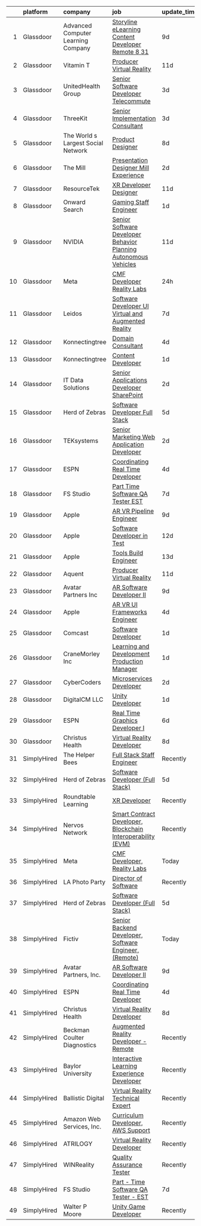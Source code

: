 

|    | platform    | company                            | job                                                                                                                                                                                                                                                                                                                                                                                                                                                                                                                                                                                                                                                                                                                                                                                                                                                                                                                                                                                                                                                                                                                                                                                                                                                                                                                                                                                                                                                                                                                                      | update_time   | location            |
|---:|:------------|:-----------------------------------|:-----------------------------------------------------------------------------------------------------------------------------------------------------------------------------------------------------------------------------------------------------------------------------------------------------------------------------------------------------------------------------------------------------------------------------------------------------------------------------------------------------------------------------------------------------------------------------------------------------------------------------------------------------------------------------------------------------------------------------------------------------------------------------------------------------------------------------------------------------------------------------------------------------------------------------------------------------------------------------------------------------------------------------------------------------------------------------------------------------------------------------------------------------------------------------------------------------------------------------------------------------------------------------------------------------------------------------------------------------------------------------------------------------------------------------------------------------------------------------------------------------------------------------------------|:--------------|:--------------------|
|  1 | Glassdoor   | Advanced Computer Learning Company | [Storyline eLearning Content Developer  Remote  8 31](https://www.glassdoor.com/partner/jobListing.htm?pos=126&ao=1136043&s=58&guid=00000183262f60428a629bb2601efcab&src=GD_JOB_AD&t=SR&vt=w&ea=1&cs=1_59a68f40&cb=1662792982914&jobListingId=1008105805778&jrtk=3-0-1gcj2uo3kk278801-1gcj2uo47h7j2800-2de2694daf7590a4-)                                                                                                                                                                                                                                                                                                                                                                                                                                                                                                                                                                                                                                                                                                                                                                                                                                                                                                                                                                                                                                                                                                                                                                                                                | 9d            | Remote              |
|  2 | Glassdoor   | Vitamin T                          | [Producer   Virtual Reality](https://www.glassdoor.com/partner/jobListing.htm?pos=112&ao=1110586&s=58&guid=00000183262f60428a629bb2601efcab&src=GD_JOB_AD&t=SR&vt=w&cs=1_b6913b69&cb=1662792982912&jobListingId=1008101206534&cpc=FAE5E775D180B2FB&jrtk=3-0-1gcj2uo3kk278801-1gcj2uo47h7j2800-226bc3a4e640f870--6NYlbfkN0DMrcEu7yrtATojKJA7cEzGQ3FdRGWLh0CZQInL4ECGI6k5tN82kdM0cJmh4vC7GgjiWSHZBRwAxTcEN6KJ61nJKvqQ1Y-3Va_LROxbU4awhpbI8YTQDa5snB2Lu88DanOteUFUUaxMQ3itT08U3gxGD8BK5tkPxsCbvsC-jAz7Y4kFMQF7mECmFbUv4rJu6LkQ1f2qDUBbDUgRDZRgk1Y54qcVnRYeYbeYwSSwM4UL0b6xnlx3-ME9b65nf82pPKeI_ruxcvWkkDdWbVZNYgReYOJ7Z7zF3vP2MhrPZSq9C93O5eBc539x0IP9g1TLdjLisOjF-b7yF_J_F_8hc_ijAMy8jGXf2O_fF8FePEPmdfhWhvhrHzokY7ti-qVTo306UsYNaC82-f-RtRLJOy0pGo_zRV8KX3bwoJy6hcyeh9SjJ9W3ez2mAAjS1UsSBiI0l0Dje_xPyXiErMtutx0-7NNK8SsZqwv12xG3Kb_Vww%3D%3D)                                                                                                                                                                                                                                                                                                                                                                                                                                                                                                                                                                                                                                                                                             | 11d           | Los Angeles, CA     |
|  3 | Glassdoor   | UnitedHealth Group                 | [Senior Software Developer   Telecommute](https://www.glassdoor.com/partner/jobListing.htm?pos=111&ao=1110586&s=58&guid=00000183262f60428a629bb2601efcab&src=GD_JOB_AD&t=SR&vt=w&cs=1_99df3355&cb=1662792982912&jobListingId=1008120892876&cpc=D2F1DE17EE1F43B9&jrtk=3-0-1gcj2uo3kk278801-1gcj2uo47h7j2800-403d517678ce470a--6NYlbfkN0C8O9VKdOj_1Zh75e9_CvYhSsWVxS1Pvi5WUWhsf4w7FIc3O6B0uG3ldAQAeoX1goruklQ8JcaozL9CjFsjvZ-ct0uuBZEESLKmjpnfdExyRVPF5-BPn470dVYHiyjnXEICY9mDiikJGPHFL45pjsJiBP0EX91CkxpK1ZT7QU2Emn8rBjjEBPrpFIqXcGJ87_4RgBzRfgExXSZwY6KyfJ2EoK2K5v7BZE8m_FpsItxyY4FkOX-kU1eJrQK0sptYBbQRq9LwqRm5UruULGVWevI_ayQBdWBqd0NWaGZzkgc7Ja0ExKw4BybnKLRxHhqJyz2lukRr4ESHc5hdihb_NmUpQLjHNqoqi6fOO8oemVburN4mUDWN0Sxrsjlt4-Ux35bfuOC0XVtKRskLC7Mj9BcbCew1CqVwyunLqwjSTo6mZpcSDVQt5vKJvPXEkLBYBnNQs940xlTiqw%3D%3D)                                                                                                                                                                                                                                                                                                                                                                                                                                                                                                                                                                                                                                                                                                                | 3d            | Plymouth, MN        |
|  4 | Glassdoor   | ThreeKit                           | [Senior Implementation Consultant](https://www.glassdoor.com/partner/jobListing.htm?pos=105&ao=1110586&s=58&guid=00000183262f60428a629bb2601efcab&src=GD_JOB_AD&t=SR&vt=w&ea=1&cs=1_3ec5820a&cb=1662792982911&jobListingId=1008120575280&cpc=D5E11A5BC695825F&jrtk=3-0-1gcj2uo3kk278801-1gcj2uo47h7j2800-7e87d3729d3b05ab--6NYlbfkN0AaAFd0dHz9XjfB1tHXlsdYhewDbwkv9elPMNRfbAmeD6fs5YV84AbtAppN6fiJBnmaGo6Etha_fLkWdAnre9H5_eu_GALSKuLH-6cKQw5ot-KWJJ_A664IoMOnRc3u5YTRWICygFZqXr5KiiUhsWke02gl1qmSUvBrFmqS45zFYAzVeDXnbc7fvsDW6OB0nMfflOYmg4E0GZKk9Zts_lBKiv30vSzD5JkdpGgCoSlSU16aJRonCuw3dYl0xwowA69ru0ANqfWmpZxBKw9eesAJDXxUtX8ylhHTRbblER4_sa6sc-EVw5PnqR_rsEh5xvkcrhmsWQ1OiycpnywFSMLDoU-xj8LGHhxrAmO_roHJqbLHZs-zK8znNdjHeoswlpcPld7zKYTcvFLvefKr_9Eq15Nd1vwbHqern2lTKxzeJFkwj15qCvmI4BHlXnz-eUCo7EUL3lWCQpuWwmBYw7aUKcP4Nz6Z3dpW20eT7AIZoGQxUAULW6FeF5bI8IkD0KBY2varxDVJ0A%3D%3D)                                                                                                                                                                                                                                                                                                                                                                                                                                                                                                                                                                                                                                                  | 3d            | Remote              |
|  5 | Glassdoor   | The World s Largest Social Network | [Product Designer](https://www.glassdoor.com/partner/jobListing.htm?pos=119&ao=1110586&s=58&guid=00000183262f60428a629bb2601efcab&src=GD_JOB_AD&t=SR&vt=w&ea=1&cs=1_97252323&cb=1662792982913&jobListingId=1008112599838&cpc=8795CF9063CD573D&jrtk=3-0-1gcj2uo3kk278801-1gcj2uo47h7j2800-866f765fdc376961--6NYlbfkN0DSgjPPcnEdvoK3uuxfISLALE6pB1FR7YSHOr_tSg5_QGIhoz_2VqUepdcKLBLI_zTbR1UYnUQgET1EVD4VcnATZh7iiw79tlatpcYA933esau7SsscafFcM4q5IosZijuqB5EFSIq8M9BZqMW2zDxe7r81TAEx_LqGB60ececm9CHJpbgPhxs3T-cphsL71WLSwwoC8uKxzEuJBTu9gRfPRlGbP1AER6jnqfV9BI6y8I9ypr9Wr8jFSjwBqAisrKDXDkAvQV-TNGLknsZlxr5yAFST-MJ3UG0tyXrpWksRhTeV6F8AcrksKvkB4n7P1KYF4B-znepFxqnt9b4Pnmw1rhaIH6rfq91d18g0MtMUfGbWjHOVB0X_2kaAKIIq6_YI5te7VH7Nn-kOzLING4D3aLGZ_PfXGQ9rhLk3ecgFUh50ySr4JhFE52hNCFhAEh-MefmBmkWwIErLEXZv6a_0jxbw_By7crEjmz5LuNdxXyGWIplrul1L_dxGjzEXUs3w8u8E3qsz7f2ymGvZEdwCgz10FFt4ihlosP1MKUM-l7rbb5Som-yZYgVKjwOgGtP_7CFtsd6HZQ%3D%3D)                                                                                                                                                                                                                                                                                                                                                                                                                                                                                                                                                                                                  | 8d            | New York, NY        |
|  6 | Glassdoor   | The Mill                           | [Presentation Designer   Mill Experience](https://www.glassdoor.com/partner/jobListing.htm?pos=128&ao=1136043&s=58&guid=00000183262f60428a629bb2601efcab&src=GD_JOB_AD&t=SR&vt=w&cs=1_446c8cdd&cb=1662792982914&jobListingId=1008124756952&jrtk=3-0-1gcj2uo3kk278801-1gcj2uo47h7j2800-818384d36d6ae622-)                                                                                                                                                                                                                                                                                                                                                                                                                                                                                                                                                                                                                                                                                                                                                                                                                                                                                                                                                                                                                                                                                                                                                                                                                                 | 2d            | Los Angeles, CA     |
|  7 | Glassdoor   | ResourceTek                        | [XR Developer   Designer](https://www.glassdoor.com/partner/jobListing.htm?pos=106&ao=1110586&s=58&guid=00000183262f60428a629bb2601efcab&src=GD_JOB_AD&t=SR&vt=w&ea=1&cs=1_abebc875&cb=1662792982912&jobListingId=1008101557406&cpc=ACBF47B84C432121&jrtk=3-0-1gcj2uo3kk278801-1gcj2uo47h7j2800-072caf7674237d89--6NYlbfkN0DAUWiHVvTL3qSwCPlAGxP_Kyyv6-P4DkM9fZj4wgGgrfYHW_oRckNsoyvUy_uCFBTnj-gxWQMbwZyu9ARnspb5lSdvE56UGWTSNsLhRmHfuYTWj-9hxqZCyITxGQWhSGXFDv_cYkBELCHqlIM5lFGaplZPk184FOE_L81nEOXljzOhTZj5iiaA5i3BVbxg1cwpcpPM-DMerMi8cG-UT6b6BCkXC8THf0ufM_bTqbbV1ECQpUPEyGiA__jJU6_htvdZjxmJujRuVOdECtCK-ypRHggZj-uVizqnmZ24347XTfVSHuLJvdwKw2LgIk9HrWrOlBIjDT76u62usFBV9qzSVsNDLgSoqiDdE_mzI4ksiLDYPgiWAdUznyjiiCayK0GU1x_pGdWoCp9QFvBDUY63-anZiCyR4dnGFrwurgScksazvdbjDDE1ln5Lt5lHlHRT8viTgxEUPfuJHZMrushNZwcYivnTea7tjDyiVSlfJze66kAtAFd90nDfmZf3EqxJBPieLVcnuQ%3D%3D)                                                                                                                                                                                                                                                                                                                                                                                                                                                                                                                                                                                                                                                           | 11d           | Nashville, TN       |
|  8 | Glassdoor   | Onward Search                      | [Gaming   Staff Engineer](https://www.glassdoor.com/partner/jobListing.htm?pos=118&ao=1110586&s=58&guid=00000183262f60428a629bb2601efcab&src=GD_JOB_AD&t=SR&vt=w&cs=1_85b6440a&cb=1662792982913&jobListingId=1008126855369&cpc=B101C867B3EF2D75&jrtk=3-0-1gcj2uo3kk278801-1gcj2uo47h7j2800-00ccaf0da17e1778--6NYlbfkN0B7YoEZZ2QAGDyEGGmBPAUWSHc1Mt3sMCn9FehKcWA3w0jw7EbYYLNYdQbp0yVH2ftnWo8E1EvbuIJLveyouzeGxqLQ0HZVwzZKUjVODDpoHRbcrvMj6xb_o99IhpQVIMB5v3-FhUZoNOL_8rqV-8px0qkjPPZV3uIdgskIQjJdt-hxzye6_TBAEA-yfizN92XbomJD7_n3CmrlpUWYM6JDTAXqrJwlXU4VwQ_FN42bOyLx1GZVe9c52Sbb9CbSZDmkgwPYvaSgGv0gpzdhMeVDd_vGhH2bTWwNp0Z85l8aTS1gs6GNEGmCfRpRvEgjbF_TtbYBp6s9Lwokfz96zy1Itugs9rkGnb8yu6Z0uyIb3fpc4xR5nhO_aLTF4A_Bj1xeZ1iuLkIpB9ifaGbgxgGM_uU4GjSGSF847F2fy0fdBGXG9_hB7qR232GCIFntmwvYKv0-YSugayst39b_mgNo2E--b3Y_5BtwPBxBtfDszsGPruX23YJqCXzp5rhWfHDarEkAOqt-f3kqFfvaaxwfsWz-snlAnBtJtUuzQhA1Bg2yvKaobpGF1ECFEyH8msH6XbhiXCkZpkgY-5jolgONnAgEte_CmHG_paDY1QkVpKlg-urb4srmEULeJSOHK1y_6QVTzY-hXmBHp4DMH5brabVjvTFZkKt0cTXH2_ZKwfpmD-_5azgOZFl4Fqoh8sk1TCUHMjCF7rqBeDI-m2aOIOiah8AS01RFr29bj_aTWbm1zn9xJz9TAYpD3U-9KeMkSN5Rb-qMhC1kCrNH1K6Q5xUqpVJpYqFUsWncTR96_E3CfwB2JGwtVbf8ugMbonf6b9e1wu7MwlR1jZEI-KzfFOedC9kHVsumpwxZtlSIlMmAhpfANZ-ayE17IsR72LnrI43VMNbcgV3a0DKdNUl3jHAKUX2x92J6B1l0kP89YqFqSEYmWFTkkSaa1H-krF1CY5Esxi_kQqjaBQh9ykEZpEFKcsum7cRbxa8vWu6-K85dFMCc2Eb-zIjsXegFQ6Q%3D)                                                                                                                                              | 1d            | San Diego, CA       |
|  9 | Glassdoor   | NVIDIA                             | [Senior Software Developer  Behavior Planning   Autonomous Vehicles](https://www.glassdoor.com/partner/jobListing.htm?pos=130&ao=1136043&s=58&guid=00000183262f60428a629bb2601efcab&src=GD_JOB_AD&t=SR&vt=w&cs=1_fdf4ad85&cb=1662792982914&jobListingId=1008101498338&jrtk=3-0-1gcj2uo3kk278801-1gcj2uo47h7j2800-bd2b0259a3fa0fea-)                                                                                                                                                                                                                                                                                                                                                                                                                                                                                                                                                                                                                                                                                                                                                                                                                                                                                                                                                                                                                                                                                                                                                                                                      | 11d           | Santa Clara, CA     |
| 10 | Glassdoor   | Meta                               | [CMF Developer  Reality Labs](https://www.glassdoor.com/partner/jobListing.htm?pos=122&ao=1136043&s=58&guid=00000183262f60428a629bb2601efcab&src=GD_JOB_AD&t=SR&vt=w&cs=1_fd1b55bb&cb=1662792982913&jobListingId=1008129546943&jrtk=3-0-1gcj2uo3kk278801-1gcj2uo47h7j2800-a8034b631bc84d87-)                                                                                                                                                                                                                                                                                                                                                                                                                                                                                                                                                                                                                                                                                                                                                                                                                                                                                                                                                                                                                                                                                                                                                                                                                                             | 24h           | Seattle, WA         |
| 11 | Glassdoor   | Leidos                             | [Software Developer   UI  Virtual and Augmented Reality](https://www.glassdoor.com/partner/jobListing.htm?pos=125&ao=1136043&s=58&guid=00000183262f60428a629bb2601efcab&src=GD_JOB_AD&t=SR&vt=w&cs=1_076dbd2f&cb=1662792982914&jobListingId=1008114255121&jrtk=3-0-1gcj2uo3kk278801-1gcj2uo47h7j2800-fe48ed0d03220606-)                                                                                                                                                                                                                                                                                                                                                                                                                                                                                                                                                                                                                                                                                                                                                                                                                                                                                                                                                                                                                                                                                                                                                                                                                  | 7d            | Bethesda, MD        |
| 12 | Glassdoor   | Konnectingtree                     | [Domain Consultant](https://www.glassdoor.com/partner/jobListing.htm?pos=127&ao=1136043&s=58&guid=00000183262f60428a629bb2601efcab&src=GD_JOB_AD&t=SR&vt=w&ea=1&cs=1_90f7d1b1&cb=1662792982914&jobListingId=1008118609334&jrtk=3-0-1gcj2uo3kk278801-1gcj2uo47h7j2800-ad88c5ca4c0523bd-)                                                                                                                                                                                                                                                                                                                                                                                                                                                                                                                                                                                                                                                                                                                                                                                                                                                                                                                                                                                                                                                                                                                                                                                                                                                  | 4d            | Remote              |
| 13 | Glassdoor   | Konnectingtree                     | [Content Developer](https://www.glassdoor.com/partner/jobListing.htm?pos=120&ao=1136043&s=58&guid=00000183262f60428a629bb2601efcab&src=GD_JOB_AD&t=SR&vt=w&ea=1&cs=1_4a3b739d&cb=1662792982913&jobListingId=1008126155644&jrtk=3-0-1gcj2uo3kk278801-1gcj2uo47h7j2800-66335ed0633e2768-)                                                                                                                                                                                                                                                                                                                                                                                                                                                                                                                                                                                                                                                                                                                                                                                                                                                                                                                                                                                                                                                                                                                                                                                                                                                  | 1d            | Remote              |
| 14 | Glassdoor   | IT Data Solutions                  | [Senior Applications Developer  SharePoint ](https://www.glassdoor.com/partner/jobListing.htm?pos=123&ao=1136043&s=58&guid=00000183262f60428a629bb2601efcab&src=GD_JOB_AD&t=SR&vt=w&cs=1_4e422521&cb=1662792982913&jobListingId=1008124525844&jrtk=3-0-1gcj2uo3kk278801-1gcj2uo47h7j2800-943e86f4d166bf9e-)                                                                                                                                                                                                                                                                                                                                                                                                                                                                                                                                                                                                                                                                                                                                                                                                                                                                                                                                                                                                                                                                                                                                                                                                                              | 2d            | Remote              |
| 15 | Glassdoor   | Herd of Zebras                     | [Software Developer  Full Stack ](https://www.glassdoor.com/partner/jobListing.htm?pos=109&ao=1110586&s=58&guid=00000183262f60428a629bb2601efcab&src=GD_JOB_AD&t=SR&vt=w&ea=1&cs=1_3dfef9a3&cb=1662792982912&jobListingId=1008116376098&cpc=B101C867B3EF2D75&jrtk=3-0-1gcj2uo3kk278801-1gcj2uo47h7j2800-d7e2d8c42b4021ac--6NYlbfkN0CmwaizqZ8yDZaLQxPxFF23Zf6v6CIVcOjAgPD1Yh8kKdsnWqlKbzdoKXIosuHx3t3g2-XAVncJIBMNphkXECXYJQv8PGDCZRN1fMquGVF2m0VWITjOc7_pKTwGiXkLO0tUUQDOjhwiv-imAgxklIJa3X_ep9wC_fzfZdX5IT-_PlRhSJr27sTfGO-9uEm7pD4SxcANN1PqYZUrLHb4Oa5XhroW6NF5DrD7vMjLjdO7jmoO2Ur2e2e0zzhr1yntXCzgwy7Ww-512mM7_CZ3AdRVIlklXhBSn9yOvdJ48nTPHsuxC_Op6NZOJQuSnx9IcxQi4Y4e9GBacgsYVARhrQ2bdYwAtCnRdJQQivHVHa3LXnhGjApcnN9j-MvPm7bS21zHCO4lUlcRfsJrJxwgDM8_1F_YXDY3SAUwOsgRktDO-GWQ7BtH5TFvRVfyyVm7cspmIHMHK2YACG-Hxocrlj5bv5u7zTLP0CVOf2k4WMR4KnU_7e4MbNihgjjdQy1XS2AAQgHI_jD6pQ%3D%3D)                                                                                                                                                                                                                                                                                                                                                                                                                                                                                                                                                                                                                                                   | 5d            | Highlands Ranch, CO |
| 16 | Glassdoor   | TEKsystems                         | [Senior Marketing Web Application Developer](https://www.glassdoor.com/partner/jobListing.htm?pos=116&ao=1110586&s=58&guid=00000183262f60428a629bb2601efcab&src=GD_JOB_AD&t=SR&vt=w&cs=1_2cb19809&cb=1662792982913&jobListingId=1008124630118&cpc=D2F1DE17EE1F43B9&jrtk=3-0-1gcj2uo3kk278801-1gcj2uo47h7j2800-d0e947f876205a9d--6NYlbfkN0AuKz8EBO1xHDEL7V2YF9xF3dC_I9B9i-Zw2Jh8clPMK3KTieKealHQySFBD4L6FvPVFMz2YBK7LgnGPIHwxaWdon5Mjpq3U9J_ITlT0XWR-FzPyMYUvjZx3t8qiOKnYl_vB4In6j0RstXVqfRdfO6DvuguUTjOV-A4bu1QHklXLLh1rwB3v2WS1JaLA5swxPqCvIzXKR7-a-an2sA40bBe3VcLyvd97qZcmG79LLsrLcX-cnJuPajyMm2JsIsAdTd_t6tfczL9Mno9SbOPnfpf4UdpQG4djpchNbkWpP5_5Fpd-0duxPpMtdRhlniXr1-tcy7Cu5pmywRe9unjC4_YyTmTBXIZbpsX_3Gf2vB-L0Ivp6aWK6Ylwrnh4H9_p00VSeSVzQ-dAJ09maIMOxlnh0YudFSa3lSURxfhvIKVOPba-v0MFAQlpGlxz6wjLznLyJYsjgqKfPrNqeBgQBtxkKVNgY4jhPTl-KCRrAThMjU6F2qWgxKtPfl2iwgXfuhkbNdQpzaCAGPwUe-mq8wDHC5sMPwUH6vt1GBmX-lmNVmdaSUNf-QhOIzMPrK1HBRG1gcRrFEGyQMhv5BpyvJjXXpLizd1dqo8whaWMACCDByeUB0Na67VqHtFBFt-yfkZX_j3vKV2RIEx2BLPpOwyHrP2jHnRCs66uVZ2nk8KOnWEWbWbPADDt12SGZNySMtZchI6YsbROX5VOgZNTQG0mgdUCJhKnXYMdeYWXF84DZ11Qsd6MfLoZL7UeEO90kWOTg-KJDsgm42sC2ynpotn-1eUOcCoAjRn4fkhFyRlWAcrqhxwOC8yeHkqxpgxTTv3oqFjGhkNk1Rv2AuNmAumrvxrZNbLgnO8j1Gki49eELj31UmftADAW3p-oI8DfyRZ9jjZhtnMdkRk-FT38DGqLFzJR8CqrGzI7FDxvSZ4KA%3D%3D)                                                                                                                                                                                                             | 2d            | Ashland, AL         |
| 17 | Glassdoor   | ESPN                               | [Coordinating Real Time Developer](https://www.glassdoor.com/partner/jobListing.htm?pos=101&ao=1110586&s=58&guid=00000183262f60428a629bb2601efcab&src=GD_JOB_AD&t=SR&vt=w&cs=1_45051ca8&cb=1662792982910&jobListingId=1008119105512&cpc=89BE5BC48A8BED10&jrtk=3-0-1gcj2uo3kk278801-1gcj2uo47h7j2800-efa0a063dd23740b--6NYlbfkN0DAFTyt7pbDCC2JPO79CSdi1dIb81yjczP5qsKcZIxgiYm3-7g-689Ur9xqU8QiYHWmHXX9Z_934U4Z6y1ga7m4sHxUSJ-gOwP0-v-HGsY6JGfNF_AFJ5ScKZyR6aKuTCeRSr5SHkwr5_GHccggt3pHe5dtU-BROoHmCqCs7wi1wxjLF6cH73L7bYFHVUbsNTv9OK5rewQI8uTHUoLkxSgskRzCsFzDyji9X7YgZZb_lFydgHxrzwN0qhJC3zT8uttrTHEJq5ecM46CNAE6x4DmBz_Isu6hpgwiT_BJKYrpKJKYpdRldFEyfelwkzEtJDyYSCEWvZc2xA21J_ZByJ1DxwHU2BSoDReJCbTU2xeop3Y4z-vDuL-YGopAF29ViizNw6EbLogr82qaKBBwPPPh_FCoTA6hfqgyIk_R0lH400E91PjRlX84Nbt9jEVQRTc%3D)                                                                                                                                                                                                                                                                                                                                                                                                                                                                                                                                                                                                                                                                                                                                     | 4d            | Bristol, CT         |
| 18 | Glassdoor   | FS Studio                          | [Part   Time Software QA Tester   EST](https://www.glassdoor.com/partner/jobListing.htm?pos=121&ao=1136043&s=58&guid=00000183262f60428a629bb2601efcab&src=GD_JOB_AD&t=SR&vt=w&cs=1_0f1a9016&cb=1662792982913&jobListingId=1008114258313&jrtk=3-0-1gcj2uo3kk278801-1gcj2uo47h7j2800-de977b9364c57902-)                                                                                                                                                                                                                                                                                                                                                                                                                                                                                                                                                                                                                                                                                                                                                                                                                                                                                                                                                                                                                                                                                                                                                                                                                                    | 7d            | Remote              |
| 19 | Glassdoor   | Apple                              | [AR VR Pipeline Engineer](https://www.glassdoor.com/partner/jobListing.htm?pos=115&ao=1110586&s=58&guid=00000183262f60428a629bb2601efcab&src=GD_JOB_AD&t=SR&vt=w&cs=1_7c9fc47f&cb=1662792982912&jobListingId=1008105396645&cpc=AC285F3A3ECA6BB0&jrtk=3-0-1gcj2uo3kk278801-1gcj2uo47h7j2800-c9ac99f385a34465--6NYlbfkN0BvKrLyj5gPmtZO9T8euul8TCxuuKNOtzRJOomxnwSEodTz2Bc-sPZlbtkML8D-m4rJEUgS2vPkgOVI7njqcyrxX869DpGye6ixWwn10iahY1e7v0vW0_yEUbkFwIQL54u2pH-wLan3uP1QN0-cDeLNaBnyjyJWVWVGubk5DmRA8No5zbUOOXoO2_-h6hwbO5wYFqCTSXG7vVZoSylaZstzZHXiBQxjPb9hHfhCS0Me0tZIMpw0DteyzoRW3N4l1_vc-jiHSyXzlSfcNEk-a2lSTcacqWsNqSDb_PwDGehiuuTUbwk295rHX9dlJMkyzA5t5RkLWT4Ffu1MuVgJIdDX9LmRv1t69JJHmEArLq6corS3LkHsbPAJjT4oWzqwkjH5mfbpV4Vri_rWP3eTxzT18FGWT7CNbaIUm5r8h8-Gs7ozwRLpbcLJep11Nx7CUlym6AJljxcfaSAPhKzZwoNkkzYqRB_GrWA095_eUbdqejOXHrW5Nc1vj_gJXp18PAR-qsprvffZrVB5bXGtYzxkUfbGhcE6tByZ27q-MTpVY1tyS4-7MSo4E0hutjLa-WSMkzfQR6GKEPpNg3p4bID15MLwVbhHoc0Bw-1-Jo0KQES18HaOMkQyhDWjQjjJPZg3xD0mq8JiJfWi3-kv7A7ViljztzMwQ235Vsv0MzWGnkRlS7tFl29EEw3VvpTkrwn6u7u4axfVWMo1V3rZEOdsi-Y2TqK0njOkmQgYPPphN3FM87-3ljd7IvjIhJQm7F9bw8MzsY3Y3nFHfEwdAAOPrJ5Uj0eNT_s61Wjl-2nBLcFR4edKKVtJvcZ4PB68H73KgVsDXClWZaiEqEcT5C2o4rC8oSNih6dah8tQKB_9sUJ_HbhMW7gO9vKlRpzSt--zW8i8IbYxGdnPoZmJhkAWXOQWxqa91VMxqmbm4dmLaMDZHOzvGSNc6htr_r1CDHpSSHxql61X5g%3D%3D)                                                                                                                                                                                                | 9d            | Boulder, CO         |
| 20 | Glassdoor   | Apple                              | [Software Developer in Test](https://www.glassdoor.com/partner/jobListing.htm?pos=107&ao=1110586&s=58&guid=00000183262f60428a629bb2601efcab&src=GD_JOB_AD&t=SR&vt=w&cs=1_f543a8b9&cb=1662792982911&jobListingId=1008098776224&cpc=2CAED5C921A5F994&jrtk=3-0-1gcj2uo3kk278801-1gcj2uo47h7j2800-e286a9c4103629d1--6NYlbfkN0BvKrLyj5gPmtZO9T8euul8TCxuuKNOtzRJOomxnwSEodTz2Bc-sPZlbtkML8D-m4oM6chSMNtPauCYwbFf1n_EBGg8V5Gb5rzvllvaSF2isnCJLEgagIvIlUQoaOg6WMdd9Yu5KnetQYCJKTqPDdGHnLUypU0thi9dn9nmhdFBHpMqQ-uUgxN9FJ7QPrboAkxOS0PN0dg492eq30r5Nl9aKGCW8iIt3FKhrqFwQuOVWORAaYCVOmfnYfNIaQcGOWjYrPiPkpvuI3evJJTkCAVvM8-igvXQ56NYbf1e_Y7VWVckPlSq62RnIpAD_a_p2PbUkKiikAQxrClVJ0Eg2xebLcw81gh1u-0rHCVOeXIBoJhobsRAFnv5E66IMm7f83Dzf9oUIKM0deAel6DS0RCr-APusllaGgD5hPcA3KHpZmVYLz8w8Ae3YHb5vFEGtK4F2XUFpZkGoqaBDyVK0BP-XTMqwecBkVCmncw8Nkn4CJp2mc5EzljiTsioFMKOeOuxyg45MKX8GgV_WR9iH3Mxtu70JOadJcmCq0GBizOQdxW7zVJcv0Iz8Vz1U203ctxE1QgapKIx_TkEpYYUKUQWxI--ePBeP3ez647zPei3JoN9Kwwj1NXzf1Pa0BlCqZklpIZwhjldBpewGCeF29p8ynm4wxZD1OVhhV3XI0CoByVa6u35d8NJBtO-vcBdpTT-DsYjmMFYCzlnppgpdRrMdLQ5g2OfdfrqZ4AtTZbhdXwS2Rc9dXvbfZ-HYLFndTYGSq8aq6JYBJkmSKHEdjciD9sGWuaBMTxhJPgC-saYbTCDBLtfZNd1WaznZaDI4f_tm3VlFzKuKiGCwy3QN9HipbNCDMpRH9kPrBG5nUv5w9Fck3G1PnYVLXLVQF1I7-zoSucLl-hgvXE88Jsi0hjfCKvG-rd5YZg-_W-xbPtW80MkKDuUBUlNv4xoAWKaDTDojmabP23422EveYjcctEo)                                                                                                                                                                                         | 12d           | Boulder, CO         |
| 21 | Glassdoor   | Apple                              | [Tools Build Engineer](https://www.glassdoor.com/partner/jobListing.htm?pos=114&ao=1110586&s=58&guid=00000183262f60428a629bb2601efcab&src=GD_JOB_AD&t=SR&vt=w&cs=1_31c721e4&cb=1662792982912&jobListingId=1008098069528&cpc=AC285F3A3ECA6BB0&jrtk=3-0-1gcj2uo3kk278801-1gcj2uo47h7j2800-0fc2741f189404ae--6NYlbfkN0BvKrLyj5gPmtZO9T8euul8TCxuuKNOtzRJOomxnwSEodTz2Bc-sPZlbtkML8D-m4qRTKfwrsJjWmzsAwl5SIsrGfJ6G-2dwcCctO3GvbyLWosdIgObV7X6AAPRpPnCB8ezhz6pB1I-EuQm_ST7GixtvdII3y23KGPXOld1vnjOYo30E6qrj13t2g6qCOz3kzD5Cb5ni2eFNh0xCyoo51NZAEiorQ-gLaYMax6gFx_AlDyftx1f7syR7rR9EHCFmfCfhQz-Ska3BqVbjbdloKLzIx-P-Ky-l3kJbKdPRNyiRAy58H5brzCI99-PBgxhvzfKnxm_AEV12D8IHtLDE6Az3kz3wRtR6tlyxwrscTYd5n1iy2m_GKf3WiAzuUrW6LcnPULAzWh4pWMtc6LctM9eGovN3uqnsE380_gvCgl-xkeQfeLw5sm2ChKhmm8uAdDqAWDGlF2O-Di6kvExE8NCPS3mo74C3Hg4fPR3_seZCHvaIGKxFyCkvVY7-ccTL2QyHYPcwgCHXpH_6WuB8j9ncxn6285FiZgMM0OYBbUCayDmN8eIzrHHH7mPbhtx5B_7mp8TVgIhhypGSc4wFl19qdpzxNgakeJATwYK7_06YdFo9qtZwyL-cZpsQjVDaQ5EjQPgeIKqDwA1iM7agSciQpnfV7tAprM_KJrw0W1yPN1NQbM3c4OFWti-mxlLwchrxSlTfGuoPTItaD31O28z5kAPydraTXYbwyhigsHb2WLqnmWFmFWXZaV_tsmzk-nCvl_Vum1vfwtxmUBUoS1rChvExaQj6WtOtljXhxQ5dulkGAiWTIlb2HZDDgCZia7UpwSATLxutAD1KO5SrsdKUzRFavW6_VpeqYTVFS7xxrhj3NY6ivD2GYIY6FyDbzQ5lXJhyMrsJ80EEL8moj3den7T-rKHx1u6ACmHa9CR3-Uqbp1UTZpNT7z1ok6VMU4%3D)                                                                                                                                                                                                                 | 13d           | Boulder, CO         |
| 22 | Glassdoor   | Aquent                             | [Producer   Virtual Reality](https://www.glassdoor.com/partner/jobListing.htm?pos=110&ao=1110586&s=58&guid=00000183262f60428a629bb2601efcab&src=GD_JOB_AD&t=SR&vt=w&cs=1_50cea45c&cb=1662792982912&jobListingId=1008101274368&cpc=F4EED0218A761C36&jrtk=3-0-1gcj2uo3kk278801-1gcj2uo47h7j2800-a9269d060e8c66f2--6NYlbfkN0DMrcEu7yrtATojKJA7cEzGQ3FdRGWLh0CZQInL4ECGI9gD0Wolx9R2v-Aex0-GK05lHQ-I5MrpZeZV2eupIfLlLpkq4qimMVI7jlwpTgczIUP7ZFKa_khBcAFA1VN4uoGg-Jd7g195VwStDFyUcm7WM_0BDTxk-tea2mT1A1oJhrdEQW0nc7X4srjR_kr83GXvFh1VES02gEdplCKOe0Z4r-4e5SSLnTJ29XbDTSJCVJOx-3B5NGUSyy7_aKSbu1eTE8c1QsOmqCmOPj-Zv8xh-LpTlt442caHiaxzobxPxK7Zdi19oWZo-4RAcsURB1JncaS1Gpg7L5G7i0xSSDZ2n7vj3eFQB-6ni3pj-CTPM2tM5Bv-EESayJ2HdLNq9GjbO6kz8-zuZCNjgamgmJCc3z5mpWtp2PTLG5Dw1aGSBNtuTXRp8vuxpxV0u44lFgOnx0CVJNPLdg%3D%3D)                                                                                                                                                                                                                                                                                                                                                                                                                                                                                                                                                                                                                                                                                                                             | 11d           | Los Angeles, CA     |
| 23 | Glassdoor   | Avatar Partners  Inc               | [AR Software Developer II](https://www.glassdoor.com/partner/jobListing.htm?pos=102&ao=1110586&s=58&guid=00000183262f60428a629bb2601efcab&src=GD_JOB_AD&t=SR&vt=w&ea=1&cs=1_56697855&cb=1662792982911&jobListingId=1008106665313&cpc=3999BE48C643E528&jrtk=3-0-1gcj2uo3kk278801-1gcj2uo47h7j2800-e7104cb7571e10bd--6NYlbfkN0CSE3POay3L6XNXi0aipSscdc1Zs2V3vZI2w3p7sV-Wv_VoR-XsUxX86YfQ56zr2X2DaYELFy_C3wUXcLlSNQY5XhgcS-qb-mOfK5GZmOQEQaCEWWGF4p6F_FMb-3_kziIFa6OePOYEvUBuJ-qJs-wjHE-bkIxGqY7SQZGqOKMNDw4LScBAKRt_vIAGn7gMza3-03rXLygxoQQVaKKDe05BHacKC0VmrFG-nclgfMrIZvFfQBUFrkRjgY_MJg4nWl8x-pQUBN55BPaWiVzkuS0h-2oazt9NISlk-TFuRyr4TwqOR74S08epwfwhrwAoVB5Ums5fN2aCNg8TpQpjsLKFGmuNEdSFTo1V9eapI8kO9-B0u0CH2xoD3audJE7cjJK7EsQN4T61R2B2XzarrvCea7iOagdiOeB3MlPnd1JWWtLY65H_yglbjdmKGqJPFvuEC0BvMGMM42ubS7ctvR6ySqrswC6PzxrSanFE4j_q0CTNnbE5zRt4PShqlUAAvSawV8kBr-pT7Q%3D%3D)                                                                                                                                                                                                                                                                                                                                                                                                                                                                                                                                                                                                                                                          | 9d            | Remote              |
| 24 | Glassdoor   | Apple                              | [AR VR UI Frameworks Engineer](https://www.glassdoor.com/partner/jobListing.htm?pos=113&ao=1110586&s=58&guid=00000183262f60428a629bb2601efcab&src=GD_JOB_AD&t=SR&vt=w&cs=1_7e6b44c4&cb=1662792982912&jobListingId=1008119547537&cpc=8795CF9063CD573D&jrtk=3-0-1gcj2uo3kk278801-1gcj2uo47h7j2800-90b9c76de9637a6f--6NYlbfkN0BvKrLyj5gPmtZO9T8euul8TCxuuKNOtzRJOomxnwSEodTz2Bc-sPZlbtkML8D-m4oj7_VbaRCaCuUzVBDvRWRF-7UU51s6yS61mbg_jRV7sJVBQ26DSAhw53pePn4upLCUJbv2jJX-aU8ZCt17zZteS8VnffBQC9vPKF0BPtlYFa7nkRXhETVteq5KpEAr5wbH6xhUYtqmVfZ5AX30LcUUymc_LF_uZesl_aGjVZt8dGDWIW8dnuyclTZtnsfZnqT3yevsaF3eOEMCddXtYlkBFZQnPAAyxcJDc_2kyklbWcL2UR-TtgkZICO4qw4tqmQR3u_qF_9_j38iQE3xJAiCd_69M7PceFsEfgnggL1YP0yYkaWtQliVyORzAu6kbYfDLFvsM0JrwrIAJt-y1FNS5-ksClwUbeYyPwyrGlpDSgnYa0OOtwVnEkCcb9I8_FMn7il1xpeGnMu6TnfxduF7yQVkAtniHmZoHm8C9IbjpfJbbgytfBrjAeuxuZT0E_mQnAZcMQ-jjNJGJBum0k-XcMuEpN8oj6SOtFqrB8Whl3vlTGcLA1m0mjaxMliEDQ4u7-YTuUE8-Lj8JEkugwc5AjpR0-Fz6ZknuNkC-iscsSNY_rJTa8o_kQvYhQfMSGegir-zLrRmsT3BNe7KJklnr0qR98FVDcPF3hjGIfP-Do3nKbe1eVJrX4SdyvngGXTOwUgT9h-lTbAne5bfXFvvnUtZt-U2Cg-xtG0ff4X0LWsEzrAXeKotouPWvAdeu-WlRdito5CbU9z_mK6FfMpdQWK0lCzEVP2snRqKokzXx9YtCbuvCBviv8CTMbOSg5xFPquAF3_-xRNZFasO9Yd6HhtPlEydiEtRZ-2nDVJRIZ_mbk9gYMYstTP-Sg7ogb9Zd-n41FTU6K7n8KZ7pSpRmUJc43kf4AhBabUDOCy_dQfF51MiTVvGmoR90qtM_0UcLjdP78OW5Q%3D%3D)                                                                                                                                                                                           | 4d            | Boulder, CO         |
| 25 | Glassdoor   | Comcast                            | [Software Developer](https://www.glassdoor.com/partner/jobListing.htm?pos=104&ao=1110586&s=58&guid=00000183262f60428a629bb2601efcab&src=GD_JOB_AD&t=SR&vt=w&cs=1_b3afac58&cb=1662792982911&jobListingId=1008125949060&cpc=6945AE2F4B03E059&jrtk=3-0-1gcj2uo3kk278801-1gcj2uo47h7j2800-ceaba3a91c92c0f4--6NYlbfkN0Cj-KmZPsf9w80C8b1WzNVrlanjD2SXJjxuCbUWHsXPZlTAgGmdtIUzoKTi6fK6WvZvky3Ls4X8VZ6YUMAJMIEzUKWsLDlXnG0ss7ZVwx9VB-aeH_DcjqzTxZzN0rrogZzO5D2YL_Xpb0iVAbTUaPbYP4vaIhNpGqlphL4t5vNPmMTm4N3ZOxT7VIxAanWnf7hYSg4FxMu8kYxEF4wD_57dUp-3B41Q2Rhyd8_EvNbRPxUMAUDURSlEu3MtcynzEMYh9W7RguXwh325AGclctYcWsiLhjoz3O6p3ifcO2pF5MOgmULL1w1faeVBR7pd09kd_JWKsHVJwauT8pmopREKOJBp0I1EDt2rI2mBN_i6ybFW6_9rV7nKtt9fbvYGZ_0nni3NROyNZZ8tHk4hqYoc8YqZ_MuwltQWJK-ZTfjaO_qOSv83dKRS1O_Ko9TXUPcxoYUZjGAkj1ifl-rhAsYDwAIA5Zpbi6vXve2cN12BkBmuNJHsiUwtm25jlqjhsbxAtLUTrBljXDlBcoalsmZboPmP3VBNdkRPDfPOtgcB5XG7Kv54oqGEUfXBAm1FG-ADSO17ArOWTckjCnmFrjxEvuGm9WwhTEZVD71TEvwkoDKG9-XksdDb7-dmSBKF1QveAG-Ui-gEfrTKBRCNeAleoUeUUsWIetbllI4SwkKXfiECzy3sR9d5ZmYL-AVFehyEUqF26I3Y4jmr-2DMeEe0cm0FqGAS98Lppw2cWotqA01lJ63N4ttHBO2KCtR7kN7ANme6t6vZe01DCEGOvRB07afik5f5tbxkCFYZkqCFh2F-x8VQiSKlfQmaHIZJ1-PxL85sBUjJ-lQ7tGeloHGyLTkINupD6NfCaPaMGu_-QCUu4n2qNOBltI1ruq9-Z2sHDgob4mKcerm058ETaBLGCV5KC7SbcD-GdN4D1NTs9hsU-Jnr5HJvRD-qJiEtMLrhgTaoRSpss-yXgC7cCOXiMOV1tUCAKMneP0AgwmJfOaUVhhMu78-MbeQGMWHVkPcnpFNRTM_YQL2ycvIiQoEZI33nurxRVrlnaAykMSGNZk7gZxDcwB5Ol-ODKJq9zy0LOL0M1QqEzMPVtd5p2nyjlmhOhN6rlupTKIdGxlY4rcAR4KVAEGHVYYA7qLCji-bjCzfVFQIvJ1Simn_XQ-B9) | 1d            | Philadelphia, PA    |
| 26 | Glassdoor   | CraneMorley Inc                    | [Learning and Development Production Manager](https://www.glassdoor.com/partner/jobListing.htm?pos=108&ao=1110586&s=58&guid=00000183262f60428a629bb2601efcab&src=GD_JOB_AD&t=SR&vt=w&ea=1&cs=1_4fe68d2e&cb=1662792982912&jobListingId=1008126705693&cpc=8CDBB1EC89CF7160&jrtk=3-0-1gcj2uo3kk278801-1gcj2uo47h7j2800-c77e58e317422863--6NYlbfkN0APToHrk7ILONyRglvlT3LJMO76dZGJsKlG8WQjsY8CqzJJDeCOMXQiAcrEAdzm8yRMafF04vITX6WyfBr-ka6HszUMHF_exwhmAhrTtEsvUgTLmPalYTl2Nr_yLNrUUx2PptdbrSgro6ElyqwUNCU9aaJHFCE74Re2GyhzUvqK66nVGGLC2zODnKyR9ATjYklyYHEoKrrAy-1wj0Hx75_jbk37sPI_K32BuTPToe8mPaU7w-UQ3O9HX0clfhiuTc0XBzdgoL9LdEf2paYWCc8Hffn5cxrR6joKcoZW6n5yv-CxLBctdOzrsEmldPtQOgLVmggDqkmo2DGCp2LreQLaFfwtmhpBblzmmg9DDy7TPfakBZGEYJYoMgKhRCXcj6rhM1jkgS8LLS3sFZQ6tMFEvsUx14kJky32p2yRLoVDRChtht8Rn8fR-wLKvO3hFX-mdXfPyD4aONIXEMvTHI22i7jums2f1CFz1zncxM6V-Fg0KFcESFk34kYVKQV62IJ1y_GQyxcTHg%3D%3D)                                                                                                                                                                                                                                                                                                                                                                                                                                                                                                                                                                                                                                       | 1d            | Irvine, CA          |
| 27 | Glassdoor   | CyberCoders                        | [Microservices Developer](https://www.glassdoor.com/partner/jobListing.htm?pos=117&ao=1110586&s=58&guid=00000183262f60428a629bb2601efcab&src=GD_JOB_AD&t=SR&vt=w&ea=1&cs=1_0d26db45&cb=1662792982913&jobListingId=1008123037214&cpc=F4EED0218A761C36&jrtk=3-0-1gcj2uo3kk278801-1gcj2uo47h7j2800-55329f148d4096bb--6NYlbfkN0CpFJQzrgRR8WqXWK1qKKEqALWJw739KlKqr2H-MSI4eoBlI4EFrmor2FYZMP3muM0qiDX0QNthYO4JcHcfGGajVwvMu6JZpX7lu-atmPtxf79H7_mpuZRhaIeS_nuOeafIG18SNXLxhuTIZWy_G8urEXkGQnHDyDgmG5FbiVkJPxCi2Cdww0XWuixLOVvhMj7enKV-NCPiK5zcYUF3DJHuXrNRyk3dIGcGjyvNb73ZBqtx1NxmN8AkA-sknaItl0hnJ4TOZRlBo6PfGOZ9CyxD1ONQWkjL6UsRINc4ALVfxMlLuj2538iQr6KtxBOyc5G7aZMUNV8xPyVCd-7AzTSYFRKG8wP0PqmW3rkS0_3DlwBPgEg3DBF1-NVlXK42QBcDA2oum07yjMHyJ1RrGWQdyx_lhR41GgQ91dt57fsJ2e0VlZEMorsXBLWRKoEWW1i0JH_3cXaS5kwtCEzlgWaLZiue8bmsgKnt84-MxMZaYdT0YD53zscksQOrDitmrpufkKQbrkTYZXI7cDAMkOWzNz4PnD7yxV025rxI_vP-pMJ4AEeIhC9OifT-07rF6Cuftxj1IOdb-oiC8SZVqpb3J1fMAql3xypPQ0NLVFbm3ZEF-VRxSvc0OSQWMRLCHz9tOb7ec69ZQS40JW7MjJRtatfXAMu25KIW0bkID3Prdi1O8nloZbNP6ILSsZmOtImUmN1vB_25Lyy96J0tSk8iLjEg9juVvS9sYTc2ejw59ERQG9Is50zrqH_26U8FbqCvgVyONu4ATI8ik63h_VUHIJBohKtlkRrKxEAAYQrMym-Hh7i8KwQLhY8kBk5EjVCeABHoAACJI6cpDdsVW0phkdBGj-HI8p1K5JVToPLlwtXYhVDYkN4teBiLXzIgLOAs6w7gXdtG7i2PyY7Wav3HFbgCGQsRrNGcx0FwEPal4Wn-6X8UWnZGvamBd2ZAZNh6QlM2PkTSQqMwfaA2Berl82C8AcKgo_Y%3D)                                                                                                                                                                         | 2d            | Norfolk, VA         |
| 28 | Glassdoor   | DigitalCM LLC                      | [Unity Developer](https://www.glassdoor.com/partner/jobListing.htm?pos=129&ao=1136043&s=58&guid=00000183262f60428a629bb2601efcab&src=GD_JOB_AD&t=SR&vt=w&ea=1&cs=1_6fa857b0&cb=1662792982914&jobListingId=1008127157168&jrtk=3-0-1gcj2uo3kk278801-1gcj2uo47h7j2800-aa3401c364fa0a9c-)                                                                                                                                                                                                                                                                                                                                                                                                                                                                                                                                                                                                                                                                                                                                                                                                                                                                                                                                                                                                                                                                                                                                                                                                                                                    | 1d            | Tampa, FL           |
| 29 | Glassdoor   | ESPN                               | [Real Time Graphics Developer I](https://www.glassdoor.com/partner/jobListing.htm?pos=124&ao=1136043&s=58&guid=00000183262f60428a629bb2601efcab&src=GD_JOB_AD&t=SR&vt=w&cs=1_6d8a5ca9&cb=1662792982913&jobListingId=1008115460640&jrtk=3-0-1gcj2uo3kk278801-1gcj2uo47h7j2800-877d23318fd1bacd-)                                                                                                                                                                                                                                                                                                                                                                                                                                                                                                                                                                                                                                                                                                                                                                                                                                                                                                                                                                                                                                                                                                                                                                                                                                          | 6d            | Bristol, CT         |
| 30 | Glassdoor   | Christus Health                    | [Virtual Reality Developer](https://www.glassdoor.com/partner/jobListing.htm?pos=103&ao=1110586&s=58&guid=00000183262f60428a629bb2601efcab&src=GD_JOB_AD&t=SR&vt=w&cs=1_ebd1e819&cb=1662792982911&jobListingId=1008109636495&cpc=217C45A42544DB93&jrtk=3-0-1gcj2uo3kk278801-1gcj2uo47h7j2800-7532e83fd44a413e--6NYlbfkN0DJ9JRso26i2D4tQcfl1gtFXJkAeNCKWTrBM27lH9GOblpLlfXdLf9Oa44B845qjcfg9EnfdyU5JUoPPudWc5vZTOrT9P57j4xw7V0eiNlNbZ9YwZY4lvNNJ3z_87j3twfBIEBy-p9_urdH41yj96TxS3thBE-u50c2zijZRekBzZuuzslYHUIYHVjHJ3vQnXp66y2nB4kae39VX6Xpj8FKMkhQY38V0-3ZrVOs4sOEBdpifvEEr_J3A4X555zZW3rIU1eQ3xCkWZxBH32AsHyaeKpy_gXsD4UC7Y3KXeyicyPrO5zmuU7FNv9Op80UbL9fCThwZX7eV7Xw3tYzZg60BTUGcy5oatkbp82IyUfqB6fDI1Jf-97byPZDrDv3X1CIJj5yFHXbfKBR51Vnps_OdzuIb2QWSYWOh2HfWp3L_86ppzKrGf911kWCL-Esd5aARggtVaO4DDKAA9EwCHbgaqlQd5ssDpYElwOf6DuwRBrwVc8yM5Qc9jCJhNwwinPERjdugexFzdaKOZsdZrpIO7odMT4ku8hMH3mj4pnhVx2at_H-RVu0zBRn5ioAwlk%3D)                                                                                                                                                                                                                                                                                                                                                                                                                                                                                                                                                                                                            | 8d            | Irving, TX          |
| 31 | SimplyHired | The Helper Bees                    | [Full Stack Staff Engineer](https://www.simplyhired.com/job/AewIp6_LaOXeX-Z0LYPFhrmRy2qYIe49YRktEHbccyQQ2-HOZK6T9Q?q=virtual+reality+developer)                                                                                                                                                                                                                                                                                                                                                                                                                                                                                                                                                                                                                                                                                                                                                                                                                                                                                                                                                                                                                                                                                                                                                                                                                                                                                                                                                                                          | Recently      | Remote              |
| 32 | SimplyHired | Herd of Zebras                     | [Software Developer (Full Stack)](https://www.simplyhired.com/job/Z34JtR5NDxa4Wrbi76icvLmbXms7mPF4p7cQo96eTCDJKHRUgGnpvA?q=virtual+reality+developer)                                                                                                                                                                                                                                                                                                                                                                                                                                                                                                                                                                                                                                                                                                                                                                                                                                                                                                                                                                                                                                                                                                                                                                                                                                                                                                                                                                                    | 5d            | Highlands Ranch, CO |
| 33 | SimplyHired | Roundtable Learning                | [XR Developer](https://www.simplyhired.com/job/wOQuZ9koRYUSm1hEeqD5cBAg2gv6ZaNx9lP6DooZsrvy6adzC62lYg?q=virtual+reality+developer)                                                                                                                                                                                                                                                                                                                                                                                                                                                                                                                                                                                                                                                                                                                                                                                                                                                                                                                                                                                                                                                                                                                                                                                                                                                                                                                                                                                                       | Recently      | Chagrin Falls, OH   |
| 34 | SimplyHired | Nervos Network                     | [Smart Contract Developer, Blockchain Interoperability (EVM)](https://www.simplyhired.com/job/v21UCP1Ykrd2se4y_7OKFdLBtlh4CJ_UocufbrvQOMgKygn2Vu8jhg?q=virtual+reality+developer)                                                                                                                                                                                                                                                                                                                                                                                                                                                                                                                                                                                                                                                                                                                                                                                                                                                                                                                                                                                                                                                                                                                                                                                                                                                                                                                                                        | Recently      | Remote              |
| 35 | SimplyHired | Meta                               | [CMF Developer, Reality Labs](https://www.simplyhired.com/job/9uq1o0UC6xYXTTSO0AdWtTM7F2_B9viayJnwGXId6zRJFA3H4xo8AA?q=virtual+reality+developer)                                                                                                                                                                                                                                                                                                                                                                                                                                                                                                                                                                                                                                                                                                                                                                                                                                                                                                                                                                                                                                                                                                                                                                                                                                                                                                                                                                                        | Today         | Seattle, WA         |
| 36 | SimplyHired | LA Photo Party                     | [Director of Software](https://www.simplyhired.com/job/5VX_3D2yTSz4OOS3OLYOiOg2AsK4CH6LtS-nSKVqDex-TK0qndSRxg?q=virtual+reality+developer)                                                                                                                                                                                                                                                                                                                                                                                                                                                                                                                                                                                                                                                                                                                                                                                                                                                                                                                                                                                                                                                                                                                                                                                                                                                                                                                                                                                               | Recently      | Glendale, CA        |
| 37 | SimplyHired | Herd of Zebras                     | [Software Developer (Full Stack)](https://www.simplyhired.com/job/Z34JtR5NDxa4Wrbi76icvLmbXms7mPF4p7cQo96eTCDJKHRUgGnpvA?q=virtual+reality+developer)                                                                                                                                                                                                                                                                                                                                                                                                                                                                                                                                                                                                                                                                                                                                                                                                                                                                                                                                                                                                                                                                                                                                                                                                                                                                                                                                                                                    | 5d            | Highlands Ranch, CO |
| 38 | SimplyHired | Fictiv                             | [Senior Backend Developer, Software Engineer, (Remote)](https://www.simplyhired.com/job/u45Ncgcq5JD_L-XsFA9e6xCPtRhduHkcG37k-d5l3zL5QT-iKyywIw?q=virtual+reality+developer)                                                                                                                                                                                                                                                                                                                                                                                                                                                                                                                                                                                                                                                                                                                                                                                                                                                                                                                                                                                                                                                                                                                                                                                                                                                                                                                                                              | Today         | San Francisco, CA   |
| 39 | SimplyHired | Avatar Partners, Inc.              | [AR Software Developer II](https://www.simplyhired.com/job/UeNDfsvrvGKqJT2_CcRkXhDQimk6kBmqp97LV9GSoNPJsJtnaRbEsA?q=virtual+reality+developer)                                                                                                                                                                                                                                                                                                                                                                                                                                                                                                                                                                                                                                                                                                                                                                                                                                                                                                                                                                                                                                                                                                                                                                                                                                                                                                                                                                                           | 9d            | Remote              |
| 40 | SimplyHired | ESPN                               | [Coordinating Real Time Developer](https://www.simplyhired.com/job/LOrWZIADgwxUYAf9TT1_wRFqh8Ew24PeB8QhahMCfO5FDL7reGJTdA?q=virtual+reality+developer)                                                                                                                                                                                                                                                                                                                                                                                                                                                                                                                                                                                                                                                                                                                                                                                                                                                                                                                                                                                                                                                                                                                                                                                                                                                                                                                                                                                   | 4d            | Bristol, CT         |
| 41 | SimplyHired | Christus Health                    | [Virtual Reality Developer](https://www.simplyhired.com/job/2f_PtQgPRCUSDTbuKAE-pGVNrpMX5K1kf8b5QehmkvMx5zFbik2y9g?q=virtual+reality+developer)                                                                                                                                                                                                                                                                                                                                                                                                                                                                                                                                                                                                                                                                                                                                                                                                                                                                                                                                                                                                                                                                                                                                                                                                                                                                                                                                                                                          | 8d            | Irving, TX          |
| 42 | SimplyHired | Beckman Coulter Diagnostics        | [Augmented Reality Developer - Remote](https://www.simplyhired.com/job/BENKFUiPiOGd7NnZxCUDDfnfvXKPu5VZW7UgNI7rEFaIlZc_QEGZdA?q=virtual+reality+developer)                                                                                                                                                                                                                                                                                                                                                                                                                                                                                                                                                                                                                                                                                                                                                                                                                                                                                                                                                                                                                                                                                                                                                                                                                                                                                                                                                                               | Recently      | New York, NY        |
| 43 | SimplyHired | Baylor University                  | [Interactive Learning Experience Developer](https://www.simplyhired.com/job/s2m1ztv3gtFZD6ae8aYTkgqb8puQMR51fNHqf4aTwFtABMSkovb9Tw?q=virtual+reality+developer)                                                                                                                                                                                                                                                                                                                                                                                                                                                                                                                                                                                                                                                                                                                                                                                                                                                                                                                                                                                                                                                                                                                                                                                                                                                                                                                                                                          | Recently      | Waco, TX            |
| 44 | SimplyHired | Ballistic Digital                  | [Virtual Reality Technical Expert](https://www.simplyhired.com/job/3_Z9PvPR1KdAK9FvakgJUX5eoOunP3Vdusvs2xDkQg0VEPa7Ew4k8g?q=virtual+reality+developer)                                                                                                                                                                                                                                                                                                                                                                                                                                                                                                                                                                                                                                                                                                                                                                                                                                                                                                                                                                                                                                                                                                                                                                                                                                                                                                                                                                                   | Recently      | Williamsburg, VA    |
| 45 | SimplyHired | Amazon Web Services, Inc.          | [Curriculum Developer, AWS Support](https://www.simplyhired.com/job/VJ2mxpB_C3RiZ9WEdGHt_L8L7tDgh2uUlbSQc1Inzt2mb5hjGzhRXQ?q=virtual+reality+developer)                                                                                                                                                                                                                                                                                                                                                                                                                                                                                                                                                                                                                                                                                                                                                                                                                                                                                                                                                                                                                                                                                                                                                                                                                                                                                                                                                                                  | Recently      | Remote              |
| 46 | SimplyHired | ATRILOGY                           | [Virtual Reality Developer](https://www.simplyhired.com/job/l39wUgUo6OUwSsuPvaVxf1gLaE5FuHcyqVHUxx5YQGwg_Eml0Sof_g?q=virtual+reality+developer)                                                                                                                                                                                                                                                                                                                                                                                                                                                                                                                                                                                                                                                                                                                                                                                                                                                                                                                                                                                                                                                                                                                                                                                                                                                                                                                                                                                          | Recently      | Remote              |
| 47 | SimplyHired | WINReality                         | [Quality Assurance Tester](https://www.simplyhired.com/job/BQpQi0hcl91dmH4X27iZ2eQmltYhArvz-0fDNDwhoyIW9ZEp5rPEWw?q=virtual+reality+developer)                                                                                                                                                                                                                                                                                                                                                                                                                                                                                                                                                                                                                                                                                                                                                                                                                                                                                                                                                                                                                                                                                                                                                                                                                                                                                                                                                                                           | Recently      | Austin, TX          |
| 48 | SimplyHired | FS Studio                          | [Part - Time Software QA Tester - EST](https://www.simplyhired.com/job/QKWHMYaKK2Eypv9mc4RpPFxvF2Jxn3QGBV1LTdAKjqxy004BJlE44Q?q=virtual+reality+developer)                                                                                                                                                                                                                                                                                                                                                                                                                                                                                                                                                                                                                                                                                                                                                                                                                                                                                                                                                                                                                                                                                                                                                                                                                                                                                                                                                                               | 7d            | Remote              |
| 49 | SimplyHired | Walter P Moore                     | [Unity Game Developer](https://www.simplyhired.com/job/jqYAqOprc9rJCX1k6rFNrMcWmI6Qy6yPAX4n3K0UVem5zud4HP76pA?q=virtual+reality+developer)                                                                                                                                                                                                                                                                                                                                                                                                                                                                                                                                                                                                                                                                                                                                                                                                                                                                                                                                                                                                                                                                                                                                                                                                                                                                                                                                                                                               | Recently      | Houston, TX         |